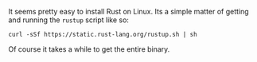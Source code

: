 It seems pretty easy to install Rust on Linux. Its a simple matter of getting and running the `rustup` script like so:

`curl -sSf https://static.rust-lang.org/rustup.sh | sh`

Of course it takes a while to get the entire binary.
